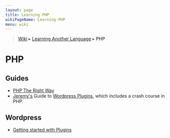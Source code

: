 ```yaml
---
layout: page
title: Learning PHP
wikiPageName: Learning-PHP
menu: wiki
---
```


> [Wiki](Home) ▸ [Learning Another Language](Learning-Another-Language) ▸ **PHP**

# PHP

## Guides

* [PHP The Right Way](http://www.phptherightway.com/)
* [Jeremy's](https://github.com/jermspeaks) Guide to [Wordpress Plugins](https://gist.github.com/jermspeaks/a0d3c4983c363962011c), which includes a crash course in PHP.

## Wordpress

* [Getting started with Plugins](https://developer.wordpress.org/plugins/the-basics/)
